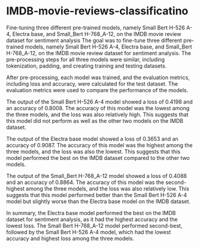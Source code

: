 # IMDB-movie-reviews-classificatino
Fine-tuning three different pre-trained models, namely Small Bert H-526 A-4, Electra base, and Small_Bert H-768_A-12, on the IMDB movie review dataset for sentiment analysis
The goal was to fine-tune three different pre-trained models, namely Small Bert H-526 A-4, Electra base, and Small_Bert H-768_A-12, on the IMDB movie review dataset for sentiment analysis. The pre-processing steps for all three models were similar, including tokenization, padding, and creating training and testing datasets.

After pre-processing, each model was trained, and the evaluation metrics, including loss and accuracy, were calculated for the test dataset. The evaluation metrics were used to compare the performance of the models.

The output of the Small Bert H-526 A-4 model showed a loss of 0.4198 and an accuracy of 0.8008. The accuracy of this model was the lowest among the three models, and the loss was also relatively high. This suggests that this model did not perform as well as the other two models on the IMDB dataset.

The output of the Electra base model showed a loss of 0.3653 and an accuracy of 0.9087. The accuracy of this model was the highest among the three models, and the loss was also the lowest. This suggests that this model performed the best on the IMDB dataset compared to the other two models.

The output of the Small_Bert H-768_A-12 model showed a loss of 0.4088 and an accuracy of 0.8864. The accuracy of this model was the second-highest among the three models, and the loss was also relatively low. This suggests that this model performed better than the Small Bert H-526 A-4 model but slightly worse than the Electra base model on the IMDB dataset.

In summary, the Electra base model performed the best on the IMDB dataset for sentiment analysis, as it had the highest accuracy and the lowest loss. The Small Bert H-768_A-12 model performed second-best, followed by the Small Bert H-526 A-4 model, which had the lowest accuracy and highest loss among the three models.

